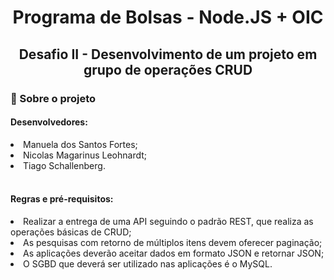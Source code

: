 <h1 align="center">
    Programa de Bolsas - Node.JS + OIC
</h1>

<h2 align="center">
    Desafio II - Desenvolvimento de um projeto em grupo de operações CRUD
</h2>

<h3> 📂 Sobre o projeto</h3>
<ion-icon name="book-outline"></ion-icon>

<h4>Desenvolvedores:</h4>
<li>Manuela dos Santos Fortes;</li>
<li>Nicolas Magarinus Leohnardt;</li>
<li>Tiago Schallenberg.</li>
<br>
<h4>Regras e pré-requisitos:</h4>
<li>Realizar a entrega de uma API seguindo o padrão REST, que realiza as operações básicas de CRUD;</li>
<li> As pesquisas com retorno de múltiplos itens devem oferecer paginação;</li>
<li>As aplicações deverão aceitar dados em formato JSON e retornar JSON;</li> 
<li>O SGBD que deverá ser utilizado nas aplicações é o MySQL.</li> 

